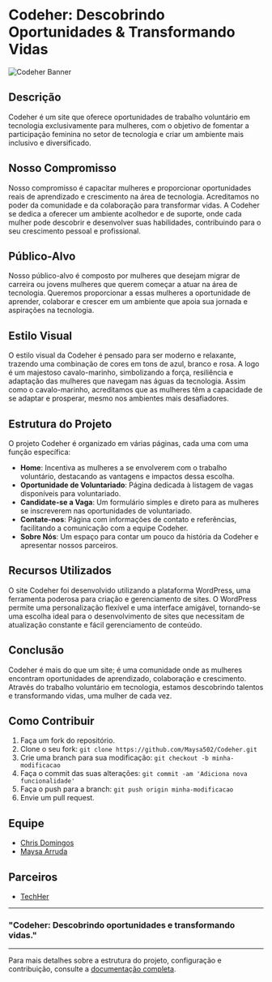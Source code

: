 # Codeher: Descobrindo Oportunidades & Transformando Vidas

![Codeher Banner](https://github.com/Maysa502/CodeHer/tree/main/img/MDBanner.png)

## Descrição
Codeher é um site que oferece oportunidades de trabalho voluntário em tecnologia exclusivamente para mulheres, com o objetivo de fomentar a participação feminina no setor de tecnologia e criar um ambiente mais inclusivo e diversificado.

## Nosso Compromisso
Nosso compromisso é capacitar mulheres e proporcionar oportunidades reais de aprendizado e crescimento na área de tecnologia. Acreditamos no poder da comunidade e da colaboração para transformar vidas. A Codeher se dedica a oferecer um ambiente acolhedor e de suporte, onde cada mulher pode descobrir e desenvolver suas habilidades, contribuindo para o seu crescimento pessoal e profissional.

## Público-Alvo
Nosso público-alvo é composto por mulheres que desejam migrar de carreira ou jovens mulheres que querem começar a atuar na área de tecnologia. Queremos proporcionar a essas mulheres a oportunidade de aprender, colaborar e crescer em um ambiente que apoia sua jornada e aspirações na tecnologia.

## Estilo Visual
O estilo visual da Codeher é pensado para ser moderno e relaxante, trazendo uma combinação de cores em tons de azul, branco e rosa. A logo é um majestoso cavalo-marinho, simbolizando a força, resiliência e adaptação das mulheres que navegam nas águas da tecnologia. Assim como o cavalo-marinho, acreditamos que as mulheres têm a capacidade de se adaptar e prosperar, mesmo nos ambientes mais desafiadores.

## Estrutura do Projeto
O projeto Codeher é organizado em várias páginas, cada uma com uma função específica:

- **Home**: Incentiva as mulheres a se envolverem com o trabalho voluntário, destacando as vantagens e impactos dessa escolha.
- **Oportunidade de Voluntariado**: Página dedicada à listagem de vagas disponíveis para voluntariado.
- **Candidate-se a Vaga**: Um formulário simples e direto para as mulheres se inscreverem nas oportunidades de voluntariado.
- **Contate-nos**: Página com informações de contato e referências, facilitando a comunicação com a equipe Codeher.
- **Sobre Nós**: Um espaço para contar um pouco da história da Codeher e apresentar nossos parceiros.

## Recursos Utilizados
O site Codeher foi desenvolvido utilizando a plataforma WordPress, uma ferramenta poderosa para criação e gerenciamento de sites. O WordPress permite uma personalização flexível e uma interface amigável, tornando-se uma escolha ideal para o desenvolvimento de sites que necessitam de atualização constante e fácil gerenciamento de conteúdo.

## Conclusão
Codeher é mais do que um site; é uma comunidade onde as mulheres encontram oportunidades de aprendizado, colaboração e crescimento. Através do trabalho voluntário em tecnologia, estamos descobrindo talentos e transformando vidas, uma mulher de cada vez.

## Como Contribuir
1. Faça um fork do repositório.
2. Clone o seu fork: `git clone https://github.com/Maysa502/Codeher.git`
3. Crie uma branch para sua modificação: `git checkout -b minha-modificacao`
4. Faça o commit das suas alterações: `git commit -am 'Adiciona nova funcionalidade'`
5. Faça o push para a branch: `git push origin minha-modificacao`
6. Envie um pull request.

## Equipe
- [Chris Domingos](https://github.com/Christopher040904)
- [Maysa Arruda](https://github.com/Maysa502)

## Parceiros
- [TechHer](https://github.com/agessicamilla/techher)

---

### "Codeher: Descobrindo oportunidades e transformando vidas."

---

Para mais detalhes sobre a estrutura do projeto, configuração e contribuição, consulte a [documentação completa](documentacao_codigo.md).
